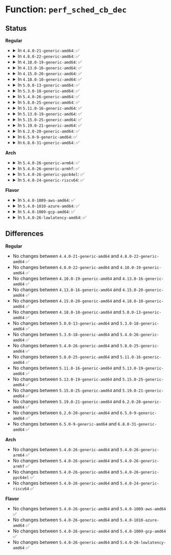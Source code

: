 # Function: <code>perf_sched_cb_dec</code>

## Status
<b>Regular</b>
<ul>
<li>
<details>
<summary>In <code>4.4.0-21-generic-amd64</code>: ✅</summary>

```c
void perf_sched_cb_dec(struct pmu * pmu)
```

```json
{
  "name": "perf_sched_cb_dec",
  "collision_type": "Unique Global",
  "inline_type": "No",
  "funcs": [
    {
      "addr": 18446744071580415312,
      "name": "perf_sched_cb_dec",
      "external": true,
      "loc": "kernel/events/core.c:2608",
      "file": "kernel/events/core.c",
      "inline": "seen, unknown",
      "caller_inline": [],
      "caller_func": [
        "arch/x86/events/intel/ds.c:intel_pmu_pebs_enable",
        "arch/x86/events/intel/ds.c:intel_pmu_pebs_disable",
        "arch/x86/events/intel/lbr.c:intel_pmu_lbr_disable"
      ]
    }
  ],
  "symbols": [
    {
      "addr": 18446744071580415312,
      "name": "perf_sched_cb_dec",
      "section": ".text",
      "bind": "STB_GLOBAL",
      "size": 13
    }
  ]
}
```
</details>
</li>
<li>
<details>
<summary>In <code>4.8.0-22-generic-amd64</code>: ✅</summary>

```c
void perf_sched_cb_dec(struct pmu * pmu)
```

```json
{
  "name": "perf_sched_cb_dec",
  "collision_type": "Unique Global",
  "inline_type": "No",
  "funcs": [
    {
      "addr": 18446744071580488432,
      "name": "perf_sched_cb_dec",
      "external": true,
      "loc": "kernel/events/core.c:2845",
      "file": "kernel/events/core.c",
      "inline": "seen, unknown",
      "caller_inline": [],
      "caller_func": [
        "arch/x86/events/intel/ds.c:intel_pmu_pebs_disable",
        "arch/x86/events/intel/ds.c:intel_pmu_pebs_enable",
        "arch/x86/events/intel/lbr.c:intel_pmu_lbr_disable"
      ]
    }
  ],
  "symbols": [
    {
      "addr": 18446744071580488432,
      "name": "perf_sched_cb_dec",
      "section": ".text",
      "bind": "STB_GLOBAL",
      "size": 13
    }
  ]
}
```
</details>
</li>
<li>
<details>
<summary>In <code>4.10.0-19-generic-amd64</code>: ✅</summary>

```c
void perf_sched_cb_dec(struct pmu * pmu)
```

```json
{
  "name": "perf_sched_cb_dec",
  "collision_type": "Unique Global",
  "inline_type": "No",
  "funcs": [
    {
      "addr": 18446744071580551664,
      "name": "perf_sched_cb_dec",
      "external": true,
      "loc": "kernel/events/core.c:2911",
      "file": "kernel/events/core.c",
      "inline": "seen, unknown",
      "caller_inline": [],
      "caller_func": [
        "arch/x86/events/intel/lbr.c:intel_pmu_lbr_del"
      ]
    }
  ],
  "symbols": [
    {
      "addr": 18446744071580551664,
      "name": "perf_sched_cb_dec",
      "section": ".text",
      "bind": "STB_GLOBAL",
      "size": 99
    }
  ]
}
```
</details>
</li>
<li>
<details>
<summary>In <code>4.13.0-16-generic-amd64</code>: ✅</summary>

```c
void perf_sched_cb_dec(struct pmu * pmu)
```

```json
{
  "name": "perf_sched_cb_dec",
  "collision_type": "Unique Global",
  "inline_type": "No",
  "funcs": [
    {
      "addr": 18446744071580582848,
      "name": "perf_sched_cb_dec",
      "external": true,
      "loc": "kernel/events/core.c:2994",
      "file": "kernel/events/core.c",
      "inline": "seen, unknown",
      "caller_inline": [],
      "caller_func": [
        "arch/x86/events/intel/ds.c:pebs_update_state",
        "arch/x86/events/intel/lbr.c:intel_pmu_lbr_del"
      ]
    }
  ],
  "symbols": [
    {
      "addr": 18446744071580582848,
      "name": "perf_sched_cb_dec",
      "section": ".text",
      "bind": "STB_GLOBAL",
      "size": 89
    }
  ]
}
```
</details>
</li>
<li>
<details>
<summary>In <code>4.15.0-20-generic-amd64</code>: ✅</summary>

```c
void perf_sched_cb_dec(struct pmu * pmu)
```

```json
{
  "name": "perf_sched_cb_dec",
  "collision_type": "Unique Global",
  "inline_type": "No",
  "funcs": [
    {
      "addr": 18446744071580662576,
      "name": "perf_sched_cb_dec",
      "external": true,
      "loc": "kernel/events/core.c:2898",
      "file": "kernel/events/core.c",
      "inline": "seen, unknown",
      "caller_inline": [],
      "caller_func": [
        "arch/x86/events/intel/ds.c:pebs_update_state",
        "arch/x86/events/intel/lbr.c:intel_pmu_lbr_del"
      ]
    }
  ],
  "symbols": [
    {
      "addr": 18446744071580662576,
      "name": "perf_sched_cb_dec",
      "section": ".text",
      "bind": "STB_GLOBAL",
      "size": 89
    }
  ]
}
```
</details>
</li>
<li>
<details>
<summary>In <code>4.18.0-10-generic-amd64</code>: ✅</summary>

```c
void perf_sched_cb_dec(struct pmu * pmu)
```

```json
{
  "name": "perf_sched_cb_dec",
  "collision_type": "Unique Global",
  "inline_type": "No",
  "funcs": [
    {
      "addr": 18446744071580794048,
      "name": "perf_sched_cb_dec",
      "external": true,
      "loc": "kernel/events/core.c:3142",
      "file": "kernel/events/core.c",
      "inline": "seen, unknown",
      "caller_inline": [],
      "caller_func": [
        "arch/x86/events/intel/ds.c:pebs_update_state",
        "arch/x86/events/intel/lbr.c:intel_pmu_lbr_del"
      ]
    }
  ],
  "symbols": [
    {
      "addr": 18446744071580794048,
      "name": "perf_sched_cb_dec",
      "section": ".text",
      "bind": "STB_GLOBAL",
      "size": 89
    }
  ]
}
```
</details>
</li>
<li>
<details>
<summary>In <code>5.0.0-13-generic-amd64</code>: ✅</summary>

```c
void perf_sched_cb_dec(struct pmu * pmu)
```

```json
{
  "name": "perf_sched_cb_dec",
  "collision_type": "Unique Global",
  "inline_type": "No",
  "funcs": [
    {
      "addr": 18446744071580860544,
      "name": "perf_sched_cb_dec",
      "external": true,
      "loc": "kernel/events/core.c:3137",
      "file": "kernel/events/core.c",
      "inline": "seen, unknown",
      "caller_inline": [],
      "caller_func": [
        "arch/x86/events/intel/ds.c:pebs_update_state",
        "arch/x86/events/intel/lbr.c:intel_pmu_lbr_del"
      ]
    }
  ],
  "symbols": [
    {
      "addr": 18446744071580860544,
      "name": "perf_sched_cb_dec",
      "section": ".text",
      "bind": "STB_GLOBAL",
      "size": 89
    }
  ]
}
```
</details>
</li>
<li>
<details>
<summary>In <code>5.3.0-18-generic-amd64</code>: ✅</summary>

```c
void perf_sched_cb_dec(struct pmu * pmu)
```

```json
{
  "name": "perf_sched_cb_dec",
  "collision_type": "Unique Global",
  "inline_type": "No",
  "funcs": [
    {
      "addr": 18446744071580957328,
      "name": "perf_sched_cb_dec",
      "external": true,
      "loc": "kernel/events/core.c:3161",
      "file": "kernel/events/core.c",
      "inline": "seen, unknown",
      "caller_inline": [],
      "caller_func": [
        "arch/x86/events/intel/ds.c:pebs_update_state",
        "arch/x86/events/intel/lbr.c:intel_pmu_lbr_del"
      ]
    }
  ],
  "symbols": [
    {
      "addr": 18446744071580957328,
      "name": "perf_sched_cb_dec",
      "section": ".text",
      "bind": "STB_GLOBAL",
      "size": 84
    }
  ]
}
```
</details>
</li>
<li>
<details>
<summary>In <code>5.4.0-26-generic-amd64</code>: ✅</summary>

```c
void perf_sched_cb_dec(struct pmu * pmu)
```

```json
{
  "name": "perf_sched_cb_dec",
  "collision_type": "Unique Global",
  "inline_type": "No",
  "funcs": [
    {
      "addr": 18446744071581009536,
      "name": "perf_sched_cb_dec",
      "external": true,
      "loc": "kernel/events/core.c:3246",
      "file": "kernel/events/core.c",
      "inline": "seen, unknown",
      "caller_inline": [],
      "caller_func": [
        "arch/x86/events/intel/ds.c:pebs_update_state",
        "arch/x86/events/intel/lbr.c:intel_pmu_lbr_del"
      ]
    }
  ],
  "symbols": [
    {
      "addr": 18446744071581009536,
      "name": "perf_sched_cb_dec",
      "section": ".text",
      "bind": "STB_GLOBAL",
      "size": 84
    }
  ]
}
```
</details>
</li>
<li>
<details>
<summary>In <code>5.8.0-25-generic-amd64</code>: ✅</summary>

```c
void perf_sched_cb_dec(struct pmu * pmu)
```

```json
{
  "name": "perf_sched_cb_dec",
  "collision_type": "Unique Global",
  "inline_type": "No",
  "funcs": [
    {
      "addr": 18446744071581190288,
      "name": "perf_sched_cb_dec",
      "external": true,
      "loc": "kernel/events/core.c:3427",
      "file": "kernel/events/core.c",
      "inline": "seen, unknown",
      "caller_inline": [],
      "caller_func": [
        "arch/x86/events/intel/ds.c:pebs_update_state",
        "arch/x86/events/intel/lbr.c:intel_pmu_lbr_del"
      ]
    }
  ],
  "symbols": [
    {
      "addr": 18446744071581190288,
      "name": "perf_sched_cb_dec",
      "section": ".text",
      "bind": "STB_GLOBAL",
      "size": 84
    }
  ]
}
```
</details>
</li>
<li>
<details>
<summary>In <code>5.11.0-16-generic-amd64</code>: ✅</summary>

```c
void perf_sched_cb_dec(struct pmu * pmu)
```

```json
{
  "name": "perf_sched_cb_dec",
  "collision_type": "Unique Global",
  "inline_type": "No",
  "funcs": [
    {
      "addr": 18446744071581231920,
      "name": "perf_sched_cb_dec",
      "external": true,
      "loc": "kernel/events/core.c:3485",
      "file": "kernel/events/core.c",
      "inline": "seen, unknown",
      "caller_inline": [],
      "caller_func": [
        "arch/x86/events/intel/ds.c:pebs_update_state",
        "arch/x86/events/intel/lbr.c:intel_pmu_lbr_del"
      ]
    }
  ],
  "symbols": [
    {
      "addr": 18446744071581231920,
      "name": "perf_sched_cb_dec",
      "section": ".text",
      "bind": "STB_GLOBAL",
      "size": 84
    }
  ]
}
```
</details>
</li>
<li>
<details>
<summary>In <code>5.13.0-19-generic-amd64</code>: ✅</summary>

```c
void perf_sched_cb_dec(struct pmu * pmu)
```

```json
{
  "name": "perf_sched_cb_dec",
  "collision_type": "Unique Global",
  "inline_type": "No",
  "funcs": [
    {
      "addr": 18446744071581247648,
      "name": "perf_sched_cb_dec",
      "external": true,
      "loc": "kernel/events/core.c:3507",
      "file": "kernel/events/core.c",
      "inline": "seen, unknown",
      "caller_inline": [],
      "caller_func": [
        "arch/x86/events/intel/ds.c:pebs_update_state",
        "arch/x86/events/intel/lbr.c:intel_pmu_lbr_del"
      ]
    }
  ],
  "symbols": [
    {
      "addr": 18446744071581247648,
      "name": "perf_sched_cb_dec",
      "section": ".text",
      "bind": "STB_GLOBAL",
      "size": 84
    }
  ]
}
```
</details>
</li>
<li>
<details>
<summary>In <code>5.15.0-25-generic-amd64</code>: ✅</summary>

```c
void perf_sched_cb_dec(struct pmu * pmu)
```

```json
{
  "name": "perf_sched_cb_dec",
  "collision_type": "Unique Global",
  "inline_type": "No",
  "funcs": [
    {
      "addr": 18446744071581483344,
      "name": "perf_sched_cb_dec",
      "external": true,
      "loc": "kernel/events/core.c:3570",
      "file": "kernel/events/core.c",
      "inline": "seen, unknown",
      "caller_inline": [],
      "caller_func": [
        "arch/x86/events/intel/ds.c:pebs_update_state",
        "arch/x86/events/intel/lbr.c:intel_pmu_lbr_del"
      ]
    }
  ],
  "symbols": [
    {
      "addr": 18446744071581483344,
      "name": "perf_sched_cb_dec",
      "section": ".text",
      "bind": "STB_GLOBAL",
      "size": 84
    }
  ]
}
```
</details>
</li>
<li>
<details>
<summary>In <code>5.19.0-21-generic-amd64</code>: ✅</summary>

```c
void perf_sched_cb_dec(struct pmu * pmu)
```

```json
{
  "name": "perf_sched_cb_dec",
  "collision_type": "Unique Global",
  "inline_type": "No",
  "funcs": [
    {
      "addr": 18446744071581828352,
      "name": "perf_sched_cb_dec",
      "external": true,
      "loc": "kernel/events/core.c:3481",
      "file": "kernel/events/core.c",
      "inline": "seen, unknown",
      "caller_inline": [],
      "caller_func": [
        "arch/x86/events/amd/core.c:amd_pmu_del_event",
        "arch/x86/events/intel/ds.c:pebs_update_state",
        "arch/x86/events/intel/lbr.c:intel_pmu_lbr_del"
      ]
    }
  ],
  "symbols": [
    {
      "addr": 18446744071581828352,
      "name": "perf_sched_cb_dec",
      "section": ".text",
      "bind": "STB_GLOBAL",
      "size": 108
    }
  ]
}
```
</details>
</li>
<li>
<details>
<summary>In <code>6.2.0-20-generic-amd64</code>: ✅</summary>

```c
void perf_sched_cb_dec(struct pmu * pmu)
```

```json
{
  "name": "perf_sched_cb_dec",
  "collision_type": "Unique Global",
  "inline_type": "No",
  "funcs": [
    {
      "addr": 18446744071582255680,
      "name": "perf_sched_cb_dec",
      "external": true,
      "loc": "kernel/events/core.c:3548",
      "file": "kernel/events/core.c",
      "inline": "seen, unknown",
      "caller_inline": [],
      "caller_func": [
        "arch/x86/events/amd/core.c:amd_pmu_brs_del",
        "arch/x86/events/amd/core.c:amd_pmu_brs_del",
        "arch/x86/events/amd/lbr.c:amd_pmu_lbr_del",
        "arch/x86/events/intel/ds.c:pebs_update_state",
        "arch/x86/events/intel/lbr.c:intel_pmu_lbr_del"
      ]
    }
  ],
  "symbols": [
    {
      "addr": 18446744071582255680,
      "name": "perf_sched_cb_dec",
      "section": ".text",
      "bind": "STB_GLOBAL",
      "size": 102
    }
  ]
}
```
</details>
</li>
<li>
<details>
<summary>In <code>6.5.0-9-generic-amd64</code>: ✅</summary>

```c
void perf_sched_cb_dec(struct pmu * pmu)
```

```json
{
  "name": "perf_sched_cb_dec",
  "collision_type": "Unique Global",
  "inline_type": "No",
  "funcs": [
    {
      "addr": 18446744071582456288,
      "name": "perf_sched_cb_dec",
      "external": true,
      "loc": "kernel/events/core.c:3548",
      "file": "kernel/events/core.c",
      "inline": "seen, unknown",
      "caller_inline": [],
      "caller_func": [
        "arch/x86/events/amd/core.c:amd_pmu_brs_del",
        "arch/x86/events/amd/core.c:amd_pmu_brs_del",
        "arch/x86/events/amd/lbr.c:amd_pmu_lbr_del",
        "arch/x86/events/intel/ds.c:pebs_update_state",
        "arch/x86/events/intel/lbr.c:intel_pmu_lbr_del"
      ]
    }
  ],
  "symbols": [
    {
      "addr": 18446744071582456288,
      "name": "perf_sched_cb_dec",
      "section": ".text",
      "bind": "STB_GLOBAL",
      "size": 102
    }
  ]
}
```
</details>
</li>
<li>
<details>
<summary>In <code>6.8.0-31-generic-amd64</code>: ✅</summary>

```c
void perf_sched_cb_dec(struct pmu * pmu)
```

```json
{
  "name": "perf_sched_cb_dec",
  "collision_type": "Unique Global",
  "inline_type": "No",
  "funcs": [
    {
      "addr": 18446744071582624992,
      "name": "perf_sched_cb_dec",
      "external": true,
      "loc": "kernel/events/core.c:3592",
      "file": "kernel/events/core.c",
      "inline": "seen, unknown",
      "caller_inline": [],
      "caller_func": [
        "arch/x86/events/amd/core.c:amd_pmu_brs_del",
        "arch/x86/events/amd/core.c:amd_pmu_brs_del",
        "arch/x86/events/amd/lbr.c:amd_pmu_lbr_del",
        "arch/x86/events/intel/ds.c:pebs_update_state",
        "arch/x86/events/intel/lbr.c:intel_pmu_lbr_del"
      ]
    }
  ],
  "symbols": [
    {
      "addr": 18446744071582624992,
      "name": "perf_sched_cb_dec",
      "section": ".text",
      "bind": "STB_GLOBAL",
      "size": 102
    }
  ]
}
```
</details>
</li>
</ul>
<b>Arch</b>
<ul>
<li>
<details>
<summary>In <code>5.4.0-26-generic-arm64</code>: ✅</summary>

```c
void perf_sched_cb_dec(struct pmu * pmu)
```

```json
{
  "name": "perf_sched_cb_dec",
  "collision_type": "Unique Global",
  "inline_type": "No",
  "funcs": [
    {
      "addr": 18446603336492362600,
      "name": "perf_sched_cb_dec",
      "external": true,
      "loc": "kernel/events/core.c:3246",
      "file": "kernel/events/core.c",
      "inline": "seen, unknown",
      "caller_inline": [],
      "caller_func": []
    }
  ],
  "symbols": [
    {
      "addr": 18446603336492362600,
      "name": "perf_sched_cb_dec",
      "section": ".text",
      "bind": "STB_GLOBAL",
      "size": 108
    }
  ]
}
```
</details>
</li>
<li>
<details>
<summary>In <code>5.4.0-26-generic-armhf</code>: ✅</summary>

```c
void perf_sched_cb_dec(struct pmu * pmu)
```

```json
{
  "name": "perf_sched_cb_dec",
  "collision_type": "Unique Global",
  "inline_type": "No",
  "funcs": [
    {
      "addr": 3226247112,
      "name": "perf_sched_cb_dec",
      "external": true,
      "loc": "kernel/events/core.c:3246",
      "file": "kernel/events/core.c",
      "inline": "seen, unknown",
      "caller_inline": [],
      "caller_func": []
    }
  ],
  "symbols": [
    {
      "addr": 3226247112,
      "name": "perf_sched_cb_dec",
      "section": ".text",
      "bind": "STB_GLOBAL",
      "size": 120
    }
  ]
}
```
</details>
</li>
<li>
<details>
<summary>In <code>5.4.0-26-generic-ppc64el</code>: ✅</summary>

```c
void perf_sched_cb_dec(struct pmu * pmu)
```

```json
{
  "name": "perf_sched_cb_dec",
  "collision_type": "Unique Global",
  "inline_type": "No",
  "funcs": [
    {
      "addr": 13835058055285614304,
      "name": "perf_sched_cb_dec",
      "external": true,
      "loc": "kernel/events/core.c:3246",
      "file": "kernel/events/core.c",
      "inline": "seen, unknown",
      "caller_inline": [],
      "caller_func": [
        "arch/powerpc/perf/core-book3s.c:power_pmu_del"
      ]
    }
  ],
  "symbols": [
    {
      "addr": 13835058055285614304,
      "name": "perf_sched_cb_dec",
      "section": ".text",
      "bind": "STB_GLOBAL",
      "size": 184
    }
  ]
}
```
</details>
</li>
<li>
<details>
<summary>In <code>5.4.0-24-generic-riscv64</code>: ✅</summary>

```c
void perf_sched_cb_dec(struct pmu * pmu)
```

```json
{
  "name": "perf_sched_cb_dec",
  "collision_type": "Unique Global",
  "inline_type": "No",
  "funcs": [
    {
      "addr": 18446743936272487036,
      "name": "perf_sched_cb_dec",
      "external": true,
      "loc": "kernel/events/core.c:3246",
      "file": "kernel/events/core.c",
      "inline": "seen, unknown",
      "caller_inline": [],
      "caller_func": []
    }
  ],
  "symbols": [
    {
      "addr": 18446743936272487036,
      "name": "perf_sched_cb_dec",
      "section": ".text",
      "bind": "STB_GLOBAL",
      "size": 116
    }
  ]
}
```
</details>
</li>
</ul>
<b>Flavor</b>
<ul>
<li>
<details>
<summary>In <code>5.4.0-1009-aws-amd64</code>: ✅</summary>

```c
void perf_sched_cb_dec(struct pmu * pmu)
```

```json
{
  "name": "perf_sched_cb_dec",
  "collision_type": "Unique Global",
  "inline_type": "No",
  "funcs": [
    {
      "addr": 18446744071580978384,
      "name": "perf_sched_cb_dec",
      "external": true,
      "loc": "kernel/events/core.c:3246",
      "file": "kernel/events/core.c",
      "inline": "seen, unknown",
      "caller_inline": [],
      "caller_func": [
        "arch/x86/events/intel/ds.c:pebs_update_state",
        "arch/x86/events/intel/lbr.c:intel_pmu_lbr_del"
      ]
    }
  ],
  "symbols": [
    {
      "addr": 18446744071580978384,
      "name": "perf_sched_cb_dec",
      "section": ".text",
      "bind": "STB_GLOBAL",
      "size": 84
    }
  ]
}
```
</details>
</li>
<li>
<details>
<summary>In <code>5.4.0-1010-azure-amd64</code>: ✅</summary>

```c
void perf_sched_cb_dec(struct pmu * pmu)
```

```json
{
  "name": "perf_sched_cb_dec",
  "collision_type": "Unique Global",
  "inline_type": "No",
  "funcs": [
    {
      "addr": 18446744071580924512,
      "name": "perf_sched_cb_dec",
      "external": true,
      "loc": "kernel/events/core.c:3246",
      "file": "kernel/events/core.c",
      "inline": "seen, unknown",
      "caller_inline": [],
      "caller_func": [
        "arch/x86/events/intel/ds.c:pebs_update_state",
        "arch/x86/events/intel/lbr.c:intel_pmu_lbr_del"
      ]
    }
  ],
  "symbols": [
    {
      "addr": 18446744071580924512,
      "name": "perf_sched_cb_dec",
      "section": ".text",
      "bind": "STB_GLOBAL",
      "size": 84
    }
  ]
}
```
</details>
</li>
<li>
<details>
<summary>In <code>5.4.0-1009-gcp-amd64</code>: ✅</summary>

```c
void perf_sched_cb_dec(struct pmu * pmu)
```

```json
{
  "name": "perf_sched_cb_dec",
  "collision_type": "Unique Global",
  "inline_type": "No",
  "funcs": [
    {
      "addr": 18446744071580969584,
      "name": "perf_sched_cb_dec",
      "external": true,
      "loc": "kernel/events/core.c:3246",
      "file": "kernel/events/core.c",
      "inline": "seen, unknown",
      "caller_inline": [],
      "caller_func": [
        "arch/x86/events/intel/ds.c:pebs_update_state",
        "arch/x86/events/intel/lbr.c:intel_pmu_lbr_del"
      ]
    }
  ],
  "symbols": [
    {
      "addr": 18446744071580969584,
      "name": "perf_sched_cb_dec",
      "section": ".text",
      "bind": "STB_GLOBAL",
      "size": 84
    }
  ]
}
```
</details>
</li>
<li>
<details>
<summary>In <code>5.4.0-26-lowlatency-amd64</code>: ✅</summary>

```c
void perf_sched_cb_dec(struct pmu * pmu)
```

```json
{
  "name": "perf_sched_cb_dec",
  "collision_type": "Unique Global",
  "inline_type": "No",
  "funcs": [
    {
      "addr": 18446744071581030368,
      "name": "perf_sched_cb_dec",
      "external": true,
      "loc": "kernel/events/core.c:3246",
      "file": "kernel/events/core.c",
      "inline": "seen, unknown",
      "caller_inline": [],
      "caller_func": [
        "arch/x86/events/intel/ds.c:pebs_update_state",
        "arch/x86/events/intel/lbr.c:intel_pmu_lbr_del"
      ]
    }
  ],
  "symbols": [
    {
      "addr": 18446744071581030368,
      "name": "perf_sched_cb_dec",
      "section": ".text",
      "bind": "STB_GLOBAL",
      "size": 84
    }
  ]
}
```
</details>
</li>
</ul>

## Differences
<b>Regular</b>
<ul>
<li>
No changes between <code>4.4.0-21-generic-amd64</code> and <code>4.8.0-22-generic-amd64</code> ✅
</li>
<li>
No changes between <code>4.8.0-22-generic-amd64</code> and <code>4.10.0-19-generic-amd64</code> ✅
</li>
<li>
No changes between <code>4.10.0-19-generic-amd64</code> and <code>4.13.0-16-generic-amd64</code> ✅
</li>
<li>
No changes between <code>4.13.0-16-generic-amd64</code> and <code>4.15.0-20-generic-amd64</code> ✅
</li>
<li>
No changes between <code>4.15.0-20-generic-amd64</code> and <code>4.18.0-10-generic-amd64</code> ✅
</li>
<li>
No changes between <code>4.18.0-10-generic-amd64</code> and <code>5.0.0-13-generic-amd64</code> ✅
</li>
<li>
No changes between <code>5.0.0-13-generic-amd64</code> and <code>5.3.0-18-generic-amd64</code> ✅
</li>
<li>
No changes between <code>5.3.0-18-generic-amd64</code> and <code>5.4.0-26-generic-amd64</code> ✅
</li>
<li>
No changes between <code>5.4.0-26-generic-amd64</code> and <code>5.8.0-25-generic-amd64</code> ✅
</li>
<li>
No changes between <code>5.8.0-25-generic-amd64</code> and <code>5.11.0-16-generic-amd64</code> ✅
</li>
<li>
No changes between <code>5.11.0-16-generic-amd64</code> and <code>5.13.0-19-generic-amd64</code> ✅
</li>
<li>
No changes between <code>5.13.0-19-generic-amd64</code> and <code>5.15.0-25-generic-amd64</code> ✅
</li>
<li>
No changes between <code>5.15.0-25-generic-amd64</code> and <code>5.19.0-21-generic-amd64</code> ✅
</li>
<li>
No changes between <code>5.19.0-21-generic-amd64</code> and <code>6.2.0-20-generic-amd64</code> ✅
</li>
<li>
No changes between <code>6.2.0-20-generic-amd64</code> and <code>6.5.0-9-generic-amd64</code> ✅
</li>
<li>
No changes between <code>6.5.0-9-generic-amd64</code> and <code>6.8.0-31-generic-amd64</code> ✅
</li>
</ul>
<b>Arch</b>
<ul>
<li>
No changes between <code>5.4.0-26-generic-amd64</code> and <code>5.4.0-26-generic-arm64</code> ✅
</li>
<li>
No changes between <code>5.4.0-26-generic-amd64</code> and <code>5.4.0-26-generic-armhf</code> ✅
</li>
<li>
No changes between <code>5.4.0-26-generic-amd64</code> and <code>5.4.0-26-generic-ppc64el</code> ✅
</li>
<li>
No changes between <code>5.4.0-26-generic-amd64</code> and <code>5.4.0-24-generic-riscv64</code> ✅
</li>
</ul>
<b>Flavor</b>
<ul>
<li>
No changes between <code>5.4.0-26-generic-amd64</code> and <code>5.4.0-1009-aws-amd64</code> ✅
</li>
<li>
No changes between <code>5.4.0-26-generic-amd64</code> and <code>5.4.0-1010-azure-amd64</code> ✅
</li>
<li>
No changes between <code>5.4.0-26-generic-amd64</code> and <code>5.4.0-1009-gcp-amd64</code> ✅
</li>
<li>
No changes between <code>5.4.0-26-generic-amd64</code> and <code>5.4.0-26-lowlatency-amd64</code> ✅
</li>
</ul>
